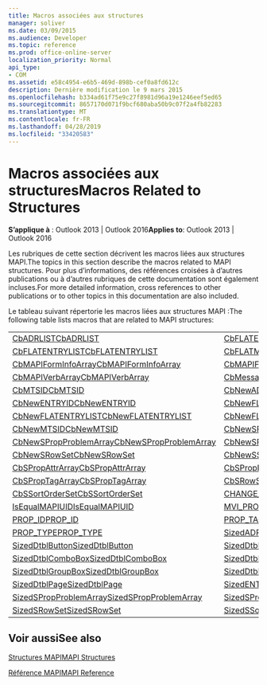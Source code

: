 ```yaml
---
title: Macros associées aux structures
manager: soliver
ms.date: 03/09/2015
ms.audience: Developer
ms.topic: reference
ms.prod: office-online-server
localization_priority: Normal
api_type:
- COM
ms.assetid: e58c4954-e6b5-469d-898b-cef0a8fd612c
description: Dernière modification le 9 mars 2015
ms.openlocfilehash: b334ad61f75e9c27f8981d96a19e1246eef5ed65
ms.sourcegitcommit: 8657170d071f9bcf680aba50b9c07f2a4fb82283
ms.translationtype: MT
ms.contentlocale: fr-FR
ms.lasthandoff: 04/28/2019
ms.locfileid: "33420583"
---
```

# <a name="macros-related-to-structures"></a><span data-ttu-id="bf7d3-103">Macros associées aux structures</span><span class="sxs-lookup"><span data-stu-id="bf7d3-103">Macros Related to Structures</span></span>

  
  
<span data-ttu-id="bf7d3-104">**S’applique à** : Outlook 2013 | Outlook 2016</span><span class="sxs-lookup"><span data-stu-id="bf7d3-104">**Applies to**: Outlook 2013 | Outlook 2016</span></span> 
  
<span data-ttu-id="bf7d3-105">Les rubriques de cette section décrivent les macros liées aux structures MAPI.</span><span class="sxs-lookup"><span data-stu-id="bf7d3-105">The topics in this section describe the macros related to MAPI structures.</span></span> <span data-ttu-id="bf7d3-106">Pour plus d’informations, des références croisées à d’autres publications ou à d’autres rubriques de cette documentation sont également incluses.</span><span class="sxs-lookup"><span data-stu-id="bf7d3-106">For more detailed information, cross references to other publications or to other topics in this documentation are also included.</span></span> 
  
<span data-ttu-id="bf7d3-107">Le tableau suivant répertorie les macros liées aux structures MAPI :</span><span class="sxs-lookup"><span data-stu-id="bf7d3-107">The following table lists macros that are related to MAPI structures:</span></span>
  
|||
|:-----|:-----|
|[<span data-ttu-id="bf7d3-108">CbADRLIST</span><span class="sxs-lookup"><span data-stu-id="bf7d3-108">CbADRLIST</span></span>](cbadrlist.md) <br/> |[<span data-ttu-id="bf7d3-109">CbFLATENTRY</span><span class="sxs-lookup"><span data-stu-id="bf7d3-109">CbFLATENTRY</span></span>](cbflatentry.md) <br/> |
|[<span data-ttu-id="bf7d3-110">CbFLATENTRYLIST</span><span class="sxs-lookup"><span data-stu-id="bf7d3-110">CbFLATENTRYLIST</span></span>](cbflatentrylist.md) <br/> |[<span data-ttu-id="bf7d3-111">CbFLATMTSIDLIST</span><span class="sxs-lookup"><span data-stu-id="bf7d3-111">CbFLATMTSIDLIST</span></span>](cbflatmtsidlist.md) <br/> |
|[<span data-ttu-id="bf7d3-112">CbMAPIFormInfoArray</span><span class="sxs-lookup"><span data-stu-id="bf7d3-112">CbMAPIFormInfoArray</span></span>](cbmapiforminfoarray.md) <br/> |[<span data-ttu-id="bf7d3-113">CbMAPIFormPropArray</span><span class="sxs-lookup"><span data-stu-id="bf7d3-113">CbMAPIFormPropArray</span></span>](cbmapiformproparray.md) <br/> |
|[<span data-ttu-id="bf7d3-114">CbMAPIVerbArray</span><span class="sxs-lookup"><span data-stu-id="bf7d3-114">CbMAPIVerbArray</span></span>](cbmapiverbarray.md) <br/> |[<span data-ttu-id="bf7d3-115">CbMessageClassArray</span><span class="sxs-lookup"><span data-stu-id="bf7d3-115">CbMessageClassArray</span></span>](cbmessageclassarray.md) <br/> |
|[<span data-ttu-id="bf7d3-116">CbMTSID</span><span class="sxs-lookup"><span data-stu-id="bf7d3-116">CbMTSID</span></span>](cbmtsid.md) <br/> |[<span data-ttu-id="bf7d3-117">CbNewADRLIST</span><span class="sxs-lookup"><span data-stu-id="bf7d3-117">CbNewADRLIST</span></span>](cbnewadrlist.md) <br/> |
|[<span data-ttu-id="bf7d3-118">CbNewENTRYID</span><span class="sxs-lookup"><span data-stu-id="bf7d3-118">CbNewENTRYID</span></span>](cbnewentryid.md) <br/> |[<span data-ttu-id="bf7d3-119">CbNewFLATENTRY</span><span class="sxs-lookup"><span data-stu-id="bf7d3-119">CbNewFLATENTRY</span></span>](cbnewflatentry.md) <br/> |
|[<span data-ttu-id="bf7d3-120">CbNewFLATENTRYLIST</span><span class="sxs-lookup"><span data-stu-id="bf7d3-120">CbNewFLATENTRYLIST</span></span>](cbnewflatentrylist.md) <br/> |[<span data-ttu-id="bf7d3-121">CbNewFLATMTSIDLIST</span><span class="sxs-lookup"><span data-stu-id="bf7d3-121">CbNewFLATMTSIDLIST</span></span>](cbnewflatmtsidlist.md) <br/> |
|[<span data-ttu-id="bf7d3-122">CbNewMTSID</span><span class="sxs-lookup"><span data-stu-id="bf7d3-122">CbNewMTSID</span></span>](cbnewmtsid.md) <br/> |[<span data-ttu-id="bf7d3-123">CbNewSPropAttrArray</span><span class="sxs-lookup"><span data-stu-id="bf7d3-123">CbNewSPropAttrArray</span></span>](cbnewspropattrarray.md) <br/> |
|[<span data-ttu-id="bf7d3-124">CbNewSPropProblemArray</span><span class="sxs-lookup"><span data-stu-id="bf7d3-124">CbNewSPropProblemArray</span></span>](cbnewspropproblemarray.md) <br/> |[<span data-ttu-id="bf7d3-125">CbNewSPropTagArray</span><span class="sxs-lookup"><span data-stu-id="bf7d3-125">CbNewSPropTagArray</span></span>](cbnewsproptagarray.md) <br/> |
|[<span data-ttu-id="bf7d3-126">CbNewSRowSet</span><span class="sxs-lookup"><span data-stu-id="bf7d3-126">CbNewSRowSet</span></span>](cbnewsrowset.md) <br/> |[<span data-ttu-id="bf7d3-127">CbNewSSortOrderSet</span><span class="sxs-lookup"><span data-stu-id="bf7d3-127">CbNewSSortOrderSet</span></span>](cbnewssortorderset.md) <br/> |
|[<span data-ttu-id="bf7d3-128">CbSPropAttrArray</span><span class="sxs-lookup"><span data-stu-id="bf7d3-128">CbSPropAttrArray</span></span>](cbspropattrarray.md) <br/> |[<span data-ttu-id="bf7d3-129">CbSPropProblemArray</span><span class="sxs-lookup"><span data-stu-id="bf7d3-129">CbSPropProblemArray</span></span>](cbspropproblemarray.md) <br/> |
|[<span data-ttu-id="bf7d3-130">CbSPropTagArray</span><span class="sxs-lookup"><span data-stu-id="bf7d3-130">CbSPropTagArray</span></span>](cbsproptagarray.md) <br/> |[<span data-ttu-id="bf7d3-131">CbSRowSet</span><span class="sxs-lookup"><span data-stu-id="bf7d3-131">CbSRowSet</span></span>](cbsrowset.md) <br/> |
|[<span data-ttu-id="bf7d3-132">CbSSortOrderSet</span><span class="sxs-lookup"><span data-stu-id="bf7d3-132">CbSSortOrderSet</span></span>](cbssortorderset.md) <br/> |[<span data-ttu-id="bf7d3-133">CHANGE_PROP_TYPE</span><span class="sxs-lookup"><span data-stu-id="bf7d3-133">CHANGE_PROP_TYPE</span></span>](change_prop_type.md) <br/> |
|[<span data-ttu-id="bf7d3-134">IsEqualMAPIUID</span><span class="sxs-lookup"><span data-stu-id="bf7d3-134">IsEqualMAPIUID</span></span>](isequalmapiuid.md) <br/> |[<span data-ttu-id="bf7d3-135">MVI_PROP</span><span class="sxs-lookup"><span data-stu-id="bf7d3-135">MVI_PROP</span></span>](mvi_prop.md) <br/> |
|[<span data-ttu-id="bf7d3-136">PROP_ID</span><span class="sxs-lookup"><span data-stu-id="bf7d3-136">PROP_ID</span></span>](prop_id.md) <br/> |[<span data-ttu-id="bf7d3-137">PROP_TAG</span><span class="sxs-lookup"><span data-stu-id="bf7d3-137">PROP_TAG</span></span>](prop_tag.md) <br/> |
|[<span data-ttu-id="bf7d3-138">PROP_TYPE</span><span class="sxs-lookup"><span data-stu-id="bf7d3-138">PROP_TYPE</span></span>](prop_type.md) <br/> |[<span data-ttu-id="bf7d3-139">SizedADRLIST</span><span class="sxs-lookup"><span data-stu-id="bf7d3-139">SizedADRLIST</span></span>](sizedadrlist.md) <br/> |
|[<span data-ttu-id="bf7d3-140">SizedDtblButton</span><span class="sxs-lookup"><span data-stu-id="bf7d3-140">SizedDtblButton</span></span>](sizeddtblbutton.md) <br/> |[<span data-ttu-id="bf7d3-141">SizedDtblCheckBox</span><span class="sxs-lookup"><span data-stu-id="bf7d3-141">SizedDtblCheckBox</span></span>](sizeddtblcheckbox.md) <br/> |
|[<span data-ttu-id="bf7d3-142">SizedDtblComboBox</span><span class="sxs-lookup"><span data-stu-id="bf7d3-142">SizedDtblComboBox</span></span>](sizeddtblcombobox.md) <br/> |[<span data-ttu-id="bf7d3-143">SizedDtblEdit</span><span class="sxs-lookup"><span data-stu-id="bf7d3-143">SizedDtblEdit</span></span>](sizeddtbledit.md) <br/> |
|[<span data-ttu-id="bf7d3-144">SizedDtblGroupBox</span><span class="sxs-lookup"><span data-stu-id="bf7d3-144">SizedDtblGroupBox</span></span>](sizeddtblgroupbox.md) <br/> |[<span data-ttu-id="bf7d3-145">SizedDtblLabel</span><span class="sxs-lookup"><span data-stu-id="bf7d3-145">SizedDtblLabel</span></span>](sizeddtbllabel.md) <br/> |
|[<span data-ttu-id="bf7d3-146">SizedDtblPage</span><span class="sxs-lookup"><span data-stu-id="bf7d3-146">SizedDtblPage</span></span>](sizeddtblpage.md) <br/> |[<span data-ttu-id="bf7d3-147">SizedENTRYID</span><span class="sxs-lookup"><span data-stu-id="bf7d3-147">SizedENTRYID</span></span>](sizedentryid.md) <br/> |
|[<span data-ttu-id="bf7d3-148">SizedSPropProblemArray</span><span class="sxs-lookup"><span data-stu-id="bf7d3-148">SizedSPropProblemArray</span></span>](sizedspropproblemarray.md) <br/> |[<span data-ttu-id="bf7d3-149">SizedSPropTagArray</span><span class="sxs-lookup"><span data-stu-id="bf7d3-149">SizedSPropTagArray</span></span>](sizedsproptagarray.md) <br/> |
|[<span data-ttu-id="bf7d3-150">SizedSRowSet</span><span class="sxs-lookup"><span data-stu-id="bf7d3-150">SizedSRowSet</span></span>](sizedsrowset.md) <br/> |[<span data-ttu-id="bf7d3-151">SizedSSortOrderSet</span><span class="sxs-lookup"><span data-stu-id="bf7d3-151">SizedSSortOrderSet</span></span>](sizedssortorderset.md) <br/> |
   
## <a name="see-also"></a><span data-ttu-id="bf7d3-152">Voir aussi</span><span class="sxs-lookup"><span data-stu-id="bf7d3-152">See also</span></span>



[<span data-ttu-id="bf7d3-153">Structures MAPI</span><span class="sxs-lookup"><span data-stu-id="bf7d3-153">MAPI Structures</span></span>](mapi-structures.md)


[<span data-ttu-id="bf7d3-154">Référence MAPI</span><span class="sxs-lookup"><span data-stu-id="bf7d3-154">MAPI Reference</span></span>](mapi-reference.md)

